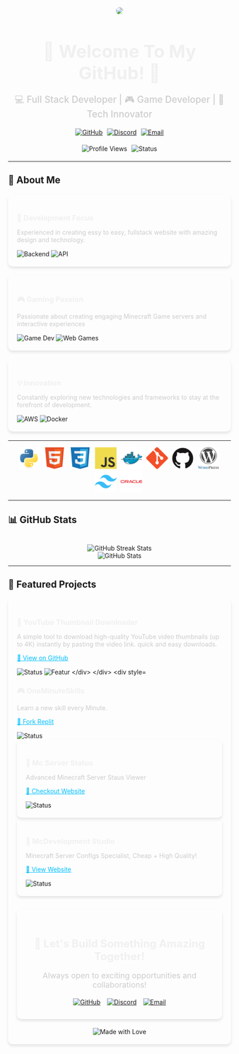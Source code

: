 <div align="center">
  <img src="https://media2.giphy.com/media/hUIn2yoj36JkzmEdE2/giphy.gif" width="140" style="border-radius: 50%; box-shadow: 0 4px 10px rgba(255, 255, 255, 0.3);"/>
  <h1 style="font-size: 2.5rem; font-weight: bold; color: #f0f0f0; text-shadow: 2px 2px 10px rgba(255, 255, 255, 0.2); margin-bottom: 10px;">
    👋 Welcome To My GitHub! 🚀
  </h1>
  <p style="font-size: 1.3rem; font-weight: 500; color: #ccc; margin-bottom: 20px;">
    💻 Full Stack Developer | 🎮 Game Developer | 🚀 Tech Innovator
  </p>
  <div style="display: flex; justify-content: center; gap: 10px; margin-bottom: 20px;">
    <a href="https://github.com/SharpyGamerYTT">
      <img src="https://img.shields.io/badge/GitHub-000?style=for-the-badge&logo=github&logoColor=white" alt="GitHub"/>
    </a>
    <a href="https://discord.com/users/sharpygamerytt">
      <img src="https://img.shields.io/badge/Discord-5865F2?style=for-the-badge&logo=discord&logoColor=white" alt="Discord"/>
    </a>
    <a href="mailto: mbilalm2050@gmail.com">
      <img src="https://img.shields.io/badge/Email-D14836?style=for-the-badge&logo=gmail&logoColor=white" alt="Email"/>
    </a>
  </div>
  <div style="display: flex; justify-content: center; gap: 10px; margin-bottom: 20px;">
    <img src="https://komarev.com/ghpvc/?username=SharpyGamerYTT&color=blueviolet&style=flat-square" alt="Profile Views"/>
    <img src="https://img.shields.io/badge/Status-Available%20for%20Hire-green?style=flat-square" alt="Status"/>
  </div>
</div>

---

## 🌟 About Me

<div style="display: grid; grid-template-columns: repeat(auto-fit, minmax(300px, 1fr)); gap: 20px; margin: 20px 0;">
  <div style="background: rgba(255, 255, 255, 0.05); padding: 20px; border-radius: 10px; box-shadow: 0 4px 6px rgba(0, 0, 0, 0.1); transition: transform 0.3s ease;">
    <h3 style="color: #f0f0f0; margin-bottom: 10px;">🚀 Development Focus</h3>
    <p style="color: #ccc;">Experienced in creating essy to easy, fullstack website with amazing design and technology.</p>
    <div style="margin-top: 15px;">
      <img src="https://img.shields.io/badge/Backend-Python-blue?style=flat-square" alt="Backend"/>
      <img src="https://img.shields.io/badge/API-RESTful-green?style=flat-square" alt="API"/>
    </div>
  </div>
  <div style="background: rgba(255, 255, 255, 0.05); padding: 20px; border-radius: 10px; box-shadow: 0 4px 6px rgba(0, 0, 0, 0.1); transition: transform 0.3s ease;">
    <h3 style="color: #f0f0f0; margin-bottom: 10px;">🎮 Gaming Passion</h3>
    <p style="color: #ccc;">Passionate about creating engaging Minecraft Game servers and interactive experiences </p>
    <div style="margin-top: 15px;">
      <img src="https://img.shields.io/badge/Game%20Dev-Python-orange?style=flat-square" alt="Game Dev"/>
      <img src="https://img.shields.io/badge/Web%20Games-Flask-yellow?style=flat-square" alt="Web Games"/>
    </div>
  </div>
  <div style="background: rgba(255, 255, 255, 0.05); padding: 20px; border-radius: 10px; box-shadow: 0 4px 6px rgba(0, 0, 0, 0.1); transition: transform 0.3s ease;">
    <h3 style="color: #f0f0f0; margin-bottom: 10px;">💡 Innovation</h3>
    <p style="color: #ccc;">Constantly exploring new technologies and frameworks to stay at the forefront of development.</p>
    <div style="margin-top: 15px;">
      <img src="https://img.shields.io/badge/Cloud-AWS-blue?style=flat-square" alt="AWS"/>
      <img src="https://img.shields.io/badge/DevOps-Docker-green?style=flat-square" alt="Docker"/>
    </div>
  </div>
</div>

---

<div align="center">
  <img src="https://github.com/devicons/devicon/blob/master/icons/python/python-original.svg" title="Python" alt="Python" width="50" height="50"/>&nbsp;
  <img src="https://github.com/devicons/devicon/blob/master/icons/html5/html5-original.svg" title="HTML5" alt="HTML" width="50" height="50"/>&nbsp;
  <img src="https://github.com/devicons/devicon/blob/master/icons/css3/css3-original.svg" title="CSS3" alt="CSS" width="50" height="50"/>&nbsp;
  <img src="https://github.com/devicons/devicon/blob/master/icons/javascript/javascript-original.svg" title="JavaScript" alt="JavaScript" width="50" height="50"/>&nbsp;
  <img src="https://github.com/devicons/devicon/blob/master/icons/docker/docker-original.svg" title="Docker" alt="Docker" width="50" height="50"/>&nbsp;
  <img src="https://github.com/devicons/devicon/blob/master/icons/git/git-original.svg" title="Git" alt="Git" width="50" height="50"/>&nbsp;
  <img src="https://github.com/devicons/devicon/blob/master/icons/github/github-original.svg" title="GitHub" alt="GitHub" width="50" height="50"/>&nbsp;
  <img src="https://github.com/devicons/devicon/blob/master/icons/wordpress/wordpress-original.svg" title="WordPress" alt="WordPress" width="50" height="50"/>&nbsp;
  <img src="https://github.com/devicons/devicon/blob/master/icons/tailwindcss/tailwindcss-original.svg" title="TailwindCSS" alt="TailwindCSS" width="50" height="50"/>&nbsp;
  <img src="https://github.com/devicons/devicon/blob/master/icons/oracle/oracle-original.svg" title="Oracle" alt="Oracle" width="50" height="50"/>&nbsp;
</div>

---

## 📊 GitHub Stats

<div align="center">
  <br>
  <img src="http://github-readme-streak-stats.herokuapp.com?user=SharpyGamerYTT&theme=radical&hide_border=true" alt="GitHub Streak Stats"/>
  <br>
  <img src="https://github-readme-stats.vercel.app/api?username=SharpyGamerYTT&show_icons=true&theme=radical&hide_border=true" alt="GitHub Stats"/>
</div>

---

## 🎯 Featured Projects

<div style="display: grid; grid-template-columns: repeat(auto-fit, minmax(300px, 1fr)); gap: 20px; margin: 20px 0;">
    <div style="background: rgba(255, 255, 255, 0.05); padding: 20px; border-radius: 10px; box-shadow: 0 4px 6px rgba(0, 0, 0, 0.1);">
    <h3 style="color: #f0f0f0; margin-bottom: 10px;">🌟 YouTube Thumbnail Downloader</h3>
    <p style="color: #ccc;">A simple tool to download high-quality YouTube video thumbnails (up to 4K) instantly by pasting the video link. quick and easy downloads.</p>
    <a href=" https://github.com/SharpyGamerYTT/yt-thumbnail" style="color: #00bfff;">🔗 View on GitHub</a>
    <div style="margin-top: 15px;">
      <img src="https://img.shields.io/badge/Status-Active-green?style=flat-square" alt="Status"/>
      <img src="https://img.shields.io/badge/Features-Modern%20UI-blue?style=flat-square" alt="Featur
    </div>
  </div>

  <div style="background: rgba(255, 255, 255, 0.05); padding: 20px; border-radius: 10px; box-shadow: 0 4px 6px rgba(0, 0, 0, 0.1);">
    <h3 style="color: #f0f0f0; margin-bottom: 10px;">🎮 OneMinuteSkills</h3>
    <p style="color: #ccc;">Learn a new skill every Minute. </p>
    <a href="https://replit.com/@SharpyDev/MicroSkillHub" style="color: #00bfff;">🔗 Fork Replit </a>
    <div style="margin-top: 15px;">
      <img src="https://img.shields.io/badge/Status-Active-green?style=flat-square" alt="Status"/ 
    </div>
  </div>
  
  <div style="background: rgba(255, 255, 255, 0.05); padding: 20px; border-radius: 10px; box-shadow: 0 4px 6px rgba(0, 0, 0, 0.1);">
    <h3 style="color: #f0f0f0; margin-bottom: 10px;">🐍 Mc Server Status </h3>
    <p style="color: #ccc;">Advanced Minecraft Server Staus Viewer </p>
    <a href="https://mcstatus.sharpydev.xyz" style="color: #00bfff;">🔗 Checkout Website</a>
    <div style="margin-top: 15px;">
      <img src="https://img.shields.io/badge/Status-Active-green?style=flat-square" alt="Status"/> 
    </div>
  </div>
  
  <div style="background: rgba(255, 255, 255, 0.05); padding: 20px; border-radius: 10px; box-shadow: 0 4px 6px rgba(0, 0, 0, 0.1);">
    <h3 style="color: #f0f0f0; margin-bottom: 10px;">🛒 McDevelopment Studio</h3>
    <p style="color: #ccc;">Minecraft Server Configs Specialist, Cheap + High Quality!   </p>
    <a href="https://www.mcdevelopment.pro/" style="color: #00bfff;">🔗 View Website</a>
    <div style="margin-top: 15px;">
      <img src="https://img.shields.io/badge/Status-Active-green?style=flat-square" alt="Status"/> 
    </div>
  </div>


</div> 
<div align="center" style="margin-top: 30px; background: rgba(255, 255, 255, 0.05); padding: 30px; border-radius: 10px; box-shadow: 0 4px 6px rgba(0, 0, 0, 0.1);">
  <h3 style="color: #f0f0f0; font-size: 1.5rem; margin-bottom: 15px;">🚀 Let's Build Something Amazing Together!</h3>
  <p style="color: #ccc; font-size: 1.1rem; margin-bottom: 20px;">
    Always open to exciting opportunities and collaborations!
  </p>
  <div style="display: flex; justify-content: center; gap: 15px;">
    <a href="https://github.com/sharpygamerytt">
      <img src="https://img.shields.io/badge/Connect-GitHub-black?style=for-the-badge&logo=github&logoColor=white" alt="GitHub"/>
    </a>
    <a href="https://discord.com/users/850710751462031360">
      <img src="https://img.shields.io/badge/Chat-Discord-5865F2?style=for-the-badge&logo=discord&logoColor=white" alt="Discord"/>
    </a>
    <a href="mailto: mbilalm2050@gmail.com">
      <img src="https://img.shields.io/badge/Email-Me-D14836?style=for-the-badge&logo=gmail&logoColor=white" alt="Email"/>
    </a>
  </div>
</div>

<div align="center" style="margin-top: 20px;">
  <img src="https://img.shields.io/badge/Made%20with%20❤️-By%20SharpyDev-red?style=flat-square" alt="Made with Love"/>
</div>
